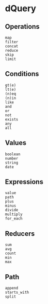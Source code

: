 # dQuery

## Operations

```
map
filter
concat
reduce
skip
limit
```

## Conditions

```
gt(e)
lt(e)
(n)eq
(n)in
like
and
or
not
exists
any
all
```

## Values

```
boolean
number
string
date
```

## Expressions

```
value
path
plus
minus
divide
multiply
for_each
```

## Reducers

```
sum
avg
count
min
max
```

## Path

```
append
starts_with
split
```
